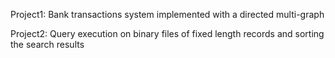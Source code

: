 

Project1: Bank transactions system implemented with a directed multi-graph

Project2: Query execution on binary files of fixed length records and sorting the search results 
